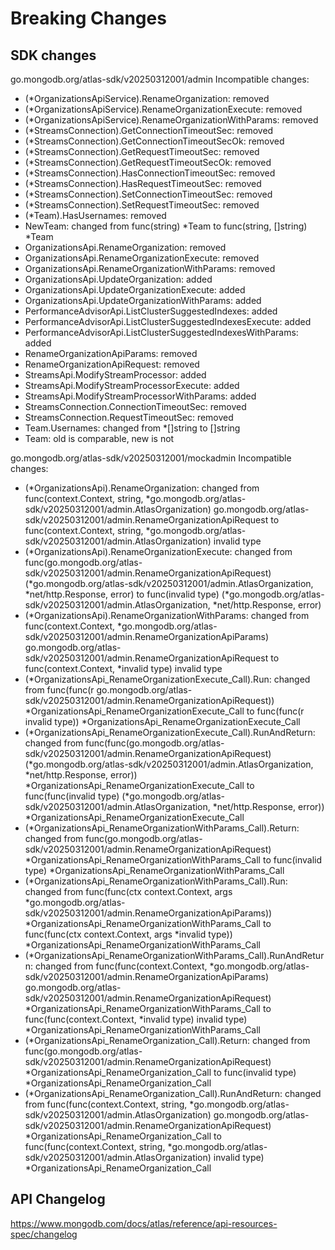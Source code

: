 # Breaking Changes

## SDK changes

go.mongodb.org/atlas-sdk/v20250312001/admin
Incompatible changes:

- (\*OrganizationsApiService).RenameOrganization: removed
- (\*OrganizationsApiService).RenameOrganizationExecute: removed
- (\*OrganizationsApiService).RenameOrganizationWithParams: removed
- (\*StreamsConnection).GetConnectionTimeoutSec: removed
- (\*StreamsConnection).GetConnectionTimeoutSecOk: removed
- (\*StreamsConnection).GetRequestTimeoutSec: removed
- (\*StreamsConnection).GetRequestTimeoutSecOk: removed
- (\*StreamsConnection).HasConnectionTimeoutSec: removed
- (\*StreamsConnection).HasRequestTimeoutSec: removed
- (\*StreamsConnection).SetConnectionTimeoutSec: removed
- (\*StreamsConnection).SetRequestTimeoutSec: removed
- (\*Team).HasUsernames: removed
- NewTeam: changed from func(string) *Team to func(string, []string) *Team
- OrganizationsApi.RenameOrganization: removed
- OrganizationsApi.RenameOrganizationExecute: removed
- OrganizationsApi.RenameOrganizationWithParams: removed
- OrganizationsApi.UpdateOrganization: added
- OrganizationsApi.UpdateOrganizationExecute: added
- OrganizationsApi.UpdateOrganizationWithParams: added
- PerformanceAdvisorApi.ListClusterSuggestedIndexes: added
- PerformanceAdvisorApi.ListClusterSuggestedIndexesExecute: added
- PerformanceAdvisorApi.ListClusterSuggestedIndexesWithParams: added
- RenameOrganizationApiParams: removed
- RenameOrganizationApiRequest: removed
- StreamsApi.ModifyStreamProcessor: added
- StreamsApi.ModifyStreamProcessorExecute: added
- StreamsApi.ModifyStreamProcessorWithParams: added
- StreamsConnection.ConnectionTimeoutSec: removed
- StreamsConnection.RequestTimeoutSec: removed
- Team.Usernames: changed from \*[]string to []string
- Team: old is comparable, new is not

go.mongodb.org/atlas-sdk/v20250312001/mockadmin
Incompatible changes:

- (*OrganizationsApi).RenameOrganization: changed from func(context.Context, string, *go.mongodb.org/atlas-sdk/v20250312001/admin.AtlasOrganization) go.mongodb.org/atlas-sdk/v20250312001/admin.RenameOrganizationApiRequest to func(context.Context, string, \*go.mongodb.org/atlas-sdk/v20250312001/admin.AtlasOrganization) invalid type
- (*OrganizationsApi).RenameOrganizationExecute: changed from func(go.mongodb.org/atlas-sdk/v20250312001/admin.RenameOrganizationApiRequest) (*go.mongodb.org/atlas-sdk/v20250312001/admin.AtlasOrganization, *net/http.Response, error) to func(invalid type) (*go.mongodb.org/atlas-sdk/v20250312001/admin.AtlasOrganization, \*net/http.Response, error)
- (*OrganizationsApi).RenameOrganizationWithParams: changed from func(context.Context, *go.mongodb.org/atlas-sdk/v20250312001/admin.RenameOrganizationApiParams) go.mongodb.org/atlas-sdk/v20250312001/admin.RenameOrganizationApiRequest to func(context.Context, \*invalid type) invalid type
- (*OrganizationsApi_RenameOrganizationExecute_Call).Run: changed from func(func(r go.mongodb.org/atlas-sdk/v20250312001/admin.RenameOrganizationApiRequest)) *OrganizationsApi_RenameOrganizationExecute_Call to func(func(r invalid type)) \*OrganizationsApi_RenameOrganizationExecute_Call
- (*OrganizationsApi_RenameOrganizationExecute_Call).RunAndReturn: changed from func(func(go.mongodb.org/atlas-sdk/v20250312001/admin.RenameOrganizationApiRequest) (*go.mongodb.org/atlas-sdk/v20250312001/admin.AtlasOrganization, *net/http.Response, error)) *OrganizationsApi_RenameOrganizationExecute_Call to func(func(invalid type) (*go.mongodb.org/atlas-sdk/v20250312001/admin.AtlasOrganization, *net/http.Response, error)) \*OrganizationsApi_RenameOrganizationExecute_Call
- (*OrganizationsApi_RenameOrganizationWithParams_Call).Return: changed from func(go.mongodb.org/atlas-sdk/v20250312001/admin.RenameOrganizationApiRequest) *OrganizationsApi_RenameOrganizationWithParams_Call to func(invalid type) \*OrganizationsApi_RenameOrganizationWithParams_Call
- (*OrganizationsApi_RenameOrganizationWithParams_Call).Run: changed from func(func(ctx context.Context, args *go.mongodb.org/atlas-sdk/v20250312001/admin.RenameOrganizationApiParams)) *OrganizationsApi_RenameOrganizationWithParams_Call to func(func(ctx context.Context, args *invalid type)) \*OrganizationsApi_RenameOrganizationWithParams_Call
- (*OrganizationsApi_RenameOrganizationWithParams_Call).RunAndReturn: changed from func(func(context.Context, *go.mongodb.org/atlas-sdk/v20250312001/admin.RenameOrganizationApiParams) go.mongodb.org/atlas-sdk/v20250312001/admin.RenameOrganizationApiRequest) *OrganizationsApi_RenameOrganizationWithParams_Call to func(func(context.Context, *invalid type) invalid type) \*OrganizationsApi_RenameOrganizationWithParams_Call
- (*OrganizationsApi_RenameOrganization_Call).Return: changed from func(go.mongodb.org/atlas-sdk/v20250312001/admin.RenameOrganizationApiRequest) *OrganizationsApi_RenameOrganization_Call to func(invalid type) \*OrganizationsApi_RenameOrganization_Call
- (*OrganizationsApi_RenameOrganization_Call).RunAndReturn: changed from func(func(context.Context, string, *go.mongodb.org/atlas-sdk/v20250312001/admin.AtlasOrganization) go.mongodb.org/atlas-sdk/v20250312001/admin.RenameOrganizationApiRequest) *OrganizationsApi_RenameOrganization_Call to func(func(context.Context, string, *go.mongodb.org/atlas-sdk/v20250312001/admin.AtlasOrganization) invalid type) \*OrganizationsApi_RenameOrganization_Call

## API Changelog

https://www.mongodb.com/docs/atlas/reference/api-resources-spec/changelog
